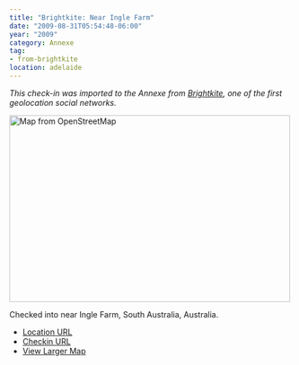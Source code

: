 ```yaml
---
title: "Brightkite: Near Ingle Farm"
date: "2009-08-31T05:54:48-06:00"
year: "2009"
category: Annexe
tag:
- from-brightkite
location: adelaide
---
```

<p style="font-style:italic">This check-in was imported to the Annexe from <a href="https://rubenerd.com/tag/from-brightkite/" title="View all posts imported from Brightkite">Brightkite</a>, one of the first geolocation social networks.</p> 

<p><img src="https://rubenerd.com/files/museum/openstreetmap-inglefarm@2x.png" style="width:500px; height:333px;" alt="Map from OpenStreetMap" /></p>

Checked into near Ingle Farm, South Australia, Australia.

* [Location URL](http://brightkite.com/places/e32bb778950f11dea555003048c0801e)
* [Checkin URL](http://brightkite.com/objects/154655e0962511dea4d8003048c0801e)
* [View Larger Map](http://www.openstreetmap.org/#map=18/-34.82984/138.64807)

